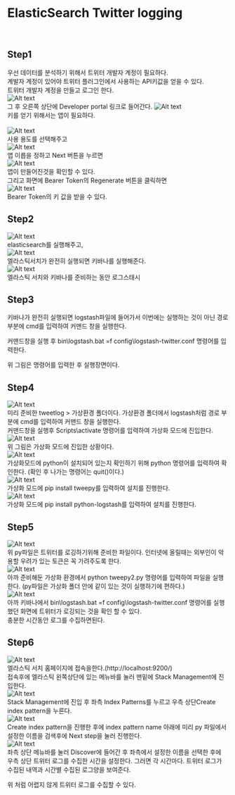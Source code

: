 # ElasticSearch Twitter logging<br/>
<br/>

## Step1
우선 데이터를 분석하기 위해서 트위터 개발자 계정이 필요하다.<br/>
계발자 계정이 있어야 트위터 플러그인에서 사용하는 API키값을 얻을 수 있다.<br/>
트위터 개발자 계정을 만들고 로그인 한다.<br/>
![Alt text](1.PNG)<br/>
그 후 오른쪽 상단에 Developer portal 링크로 들어간다.
![Alt text](2.PNG)<br/>
키를 얻기 위해서는 앱이 필요하다.<br/>
<br/>
![Alt text](3.PNG)<br/>
사용 용도를 선택해주고<br/>
![Alt text](4.PNG)<br/>
앱 이릅을 정하고 Next 버튼을 누르면<br/>
![Alt text](5.PNG)<br/>
앱이 만들어진것을 확인할 수 있다.<br/>
그리고 화면에 Bearer Token의 Regenerate 버튼을 클릭하면<br/>
![Alt text](6.PNG)<br/>
Bearer Token의 키 값을 받을 수 있다.<br/>



## Step2
![Alt text](7.PNG)<br/>
elasticsearch를 실행해주고,<br/>
![Alt text](8.PNG)<br/>
엘라스틱서치가 완전히 실행되면 키바나를 실행해준다.<br/>
![Alt text](9.PNG)<br/>
엘라스틱 서치와 키바나를 준비하는 동안 로그스태시
<br/>

## Step3

키바나가 완전히 실행되면 logstash파일에 들어가서 이번에는 실행하는 것이 아닌 경로부분에 cmd를 입력하여 커맨드 창을 실행한다.<br/>

커맨드창을 실행 후 bin\logstash.bat =f config\logstash-twitter.conf 명령어를 입력한다.<br>

위 그림은 명령어를 입력한 후 실행장면이다.
<br/>

## Step4
![Alt text](8.PNG)<br/>
미리 준비한 tweetlog > 가상환경 폴더이다. 가상환경 폴더에서 logstash처럼 경로 부분에 cmd를 입력하여 커맨드 창을 실행한다.<br/>
커맨드창을 실행후 Scripts\activate 명령어를 입력하여 가상화 모드에 진입한다.<br/>
![Alt text](9.PNG)<br/>
위 그림은 가상화 모드에 진입한 상황이다.<br/>
![Alt text](10.PNG)<br/>
가상화모드에 python이 설치되어 있는지 확인하기 위해 python 명령어를 입력하여 확인한다. (확인 후 나가는 명령어는 quit()이다.)<br/>
![Alt text](11.PNG)<br/>
가상화 모드에 pip install tweepy를 입력하여 설치를 진행한다.<br/>
![Alt text](12.PNG)<br/>
가상화 모드에 pip install python-logstash를 입력하여 설치를 진행한다. <br/>

## Step5
![Alt text](13.png)<br/>
위 py파일은 트위터를 로깅하기위해 준비한 파일이다. 인터넷에 올릴때는 외부인이 악용할 우려가 있는 토큰은 꼭 가려주도록 한다.<br/>
![Alt text](14.png)<br/>
아까 준비해둔 가상화 환경에서 python tweepy2.py 명령어를 입력하여 파일을 실행한다. (py파일은 가상화 폴더 안에 같이 있는 것이 실행하기에 편하다.)<br/>
![Alt text](15.png)<br/>
아까 키바나에서 bin\logstash.bat =f config\logstash-twitter.conf 명령어를 실행했던 화면에 트위터가 로깅되는 것을 확인 할 수 있다.<br/>
충분한 시간동안 로그를 수집하면된다.<br/>

## Step6
![Alt text](16.png)<br/>
엘라스틱 서치 홈페이지에 접속을한다.(http://localhost:9200/)<br/>
접속후에 엘라스틱 왼쪽상단에 있는 메뉴바를 눌러 맨밑에 Stack Management에 진입한다.<br/>
![Alt text](17.png)<br/>
Stack Management에 진입 후 좌측 Index Patterns를 누르고 우측 상단Create index pattern을 누른다.<br/>
![Alt text](18.png)<br/>
Create index pattern을 진행한 후에 index pattern name 아래에 미리 py 파일에서 설정한 이름을 검색후에 Next step을 눌러 진행한다.<br/>
![Alt text](19.png)<br/>
좌측 상단 메뉴바를 눌러 Discover에 들어간 후 좌측에서 설정한 이름을 선택한 후에 우측 상단 트위터 로그를 수집한 시간을 설정한다. 그러면 각 시간마다. 트위터 로그가 수집된 내역과 시간별 수집된 로그양을 보여준다.<br/>

위 처럼 어렵지 않게 트위터 로그를 수집할 수 있다.
